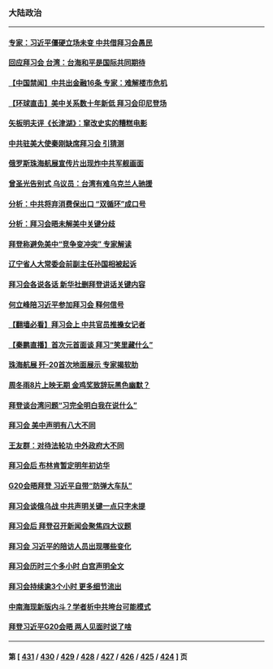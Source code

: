 ### 大陆政治
---
#### [专家：习近平僵硬立场未变 中共借拜习会愚民](../../pages/ncid277/n13866233.md) 
#### [回应拜习会 台湾：台海和平是国际共同期待](../../pages/ncid277/n13866235.md) 
#### [【中国禁闻】中共出金融16条 专家：难解楼市危机](../../pages/ncid277/n13865901.md) 
#### [【环球直击】美中关系数十年新低 拜习会印尼登场](../../pages/ncid277/n13865293.md) 
#### [矢板明夫评《长津湖》：窜改史实的糟糕电影](../../pages/ncid277/n13866189.md) 
#### [中共驻美大使秦刚缺席拜习会 引猜测](../../pages/ncid277/n13866174.md) 
#### [俄罗斯珠海航展宣传片出现炸中共军舰画面](../../pages/ncid277/n13866176.md) 
#### [曾圣光告别式 乌议员：台湾有难乌克兰人驰援](../../pages/ncid277/n13866007.md) 
#### [分析：中共将弃消费保出口 “双循环”成口号](../../pages/ncid277/n13866140.md) 
#### [分析：拜习会晤未解美中关键分歧](../../pages/ncid277/n13866028.md) 
#### [拜登称避免美中“竞争变冲突” 专家解读](../../pages/ncid277/n13866018.md) 
#### [辽宁省人大常委会前副主任孙国相被起诉](../../pages/ncid277/n13866097.md) 
#### [拜习会各说各话 新华社删拜登讲话关键内容](../../pages/ncid277/n13865771.md) 
#### [何立峰陪习近平参加拜习会 释何信号](../../pages/ncid277/n13865894.md) 
#### [【翻墙必看】拜习会上 中共官员推搡女记者](../../pages/ncid277/n13866066.md) 
#### [【秦鹏直播】首次元首面谈 拜习“笑里藏什么”](../../pages/ncid277/n13865903.md) 
#### [珠海航展 歼-20首次地面展示 专家揭软肋](../../pages/ncid277/n13865935.md) 
#### [周冬雨8片上映无期 金鸡奖致辞玩黑色幽默？](../../pages/ncid277/n13865876.md) 
#### [拜登谈台湾问题“习完全明白我在说什么”](../../pages/ncid277/n13865834.md) 
#### [拜习会 美中声明有八大不同](../../pages/ncid277/n13865838.md) 
#### [王友群：对待法轮功 中外政府大不同](../../pages/ncid277/n13865225.md) 
#### [拜习会后 布林肯暂定明年初访华](../../pages/ncid277/n13865785.md) 
#### [G20会晤拜登 习近平自带“防弹大车队”](../../pages/ncid277/n13865743.md) 
#### [拜习会谈俄乌战 中共声明关键一点只字未提](../../pages/ncid277/n13865753.md) 
#### [拜习会后 拜登召开新闻会聚焦四大议题](../../pages/ncid277/n13865752.md) 
#### [拜习会 习近平的陪访人员出现哪些变化](../../pages/ncid277/n13865749.md) 
#### [拜习会历时三个多小时 白宫声明全文](../../pages/ncid277/n13865750.md) 
#### [拜习会持续逾3个小时 更多细节流出](../../pages/ncid277/n13865697.md) 
#### [中南海现新版内斗？学者析中共垮台可能模式](../../pages/ncid277/n13865590.md) 
#### [拜登习近平G20会晤 两人见面时说了啥](../../pages/ncid277/n13865617.md) 

---
#### 第 [ [431](./431.md) / [430](./430.md) / [429](./429.md) / [428](./428.md) / [427](./427.md) / [426](./426.md) / [425](./425.md) / [424](./424.md) ] 页

